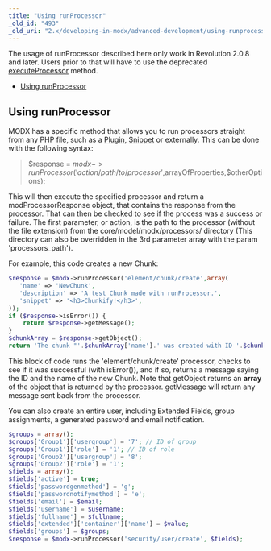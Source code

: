 ```yaml
---
title: "Using runProcessor"
_old_id: "493"
_old_uri: "2.x/developing-in-modx/advanced-development/using-runprocessor"
---
```


The usage of runProcessor described here only work in Revolution 2.0.8 and later. Users prior to that will have to use the deprecated [executeProcessor](extending-modx/modx-class/reference/modx.executeprocessor "modX.executeProcessor") method. 
- [Using runProcessor](#using-runprocessor)

## Using runProcessor

MODX has a specific method that allows you to run processors straight from any PHP file, such as a [Plugin](extending-modx/plugins "Plugins"), [Snippet](extending-modx/snippets "Snippets") or externally. This can be done with the following syntax:

> $response = $modx->runProcessor('action/path/to/processor',$arrayOfProperties,$otherOptions);

This will then execute the specified processor and return a modProcessorResponse object, that contains the response from the processor. That can then be checked to see if the process was a success or failure. The first parameter, or action, is the path to the processor (without the file extension) from the core/model/modx/processors/ directory (This directory can also be overridden in the 3rd parameter array with the param 'processors\_path').

For example, this code creates a new Chunk:

``` php 
$response = $modx->runProcessor('element/chunk/create',array(
   'name' => 'NewChunk',
   'description' => 'A test Chunk made with runProcessor.',
   'snippet' => '<h3>Chunkify!</h3>',
));
if ($response->isError()) {
    return $response->getMessage();
}
$chunkArray = $response->getObject();
return 'The chunk "'.$chunkArray['name'].' was created with ID '.$chunkArray['id'];
```

This block of code runs the 'element/chunk/create' processor, checks to see if it was successful (with isError()), and if so, returns a message saying the ID and the name of the new Chunk. Note that getObject returns an **array** of the object that is returned by the processor. getMessage will return any message sent back from the processor.

You can also create an entire user, including Extended Fields, group assignments, a generated password and email notification.

``` php 
$groups = array();
$groups['Group1']['usergroup'] = '7'; // ID of group
$groups['Group1']['role'] = '1'; // ID of role
$groups['Group2']['usergroup'] = '8';
$groups['Group2']['role'] = '1';
$fields = array();
$fields['active'] = true;
$fields['passwordgenmethod'] = 'g';
$fields['passwordnotifymethod'] = 'e';
$fields['email'] = $email; 
$fields['username'] = $username;
$fields['fullname'] = $fullname;
$fields['extended']['container']['name'] = $value;
$fields['groups'] = $groups;
$response = $modx->runProcessor('security/user/create', $fields);
```
